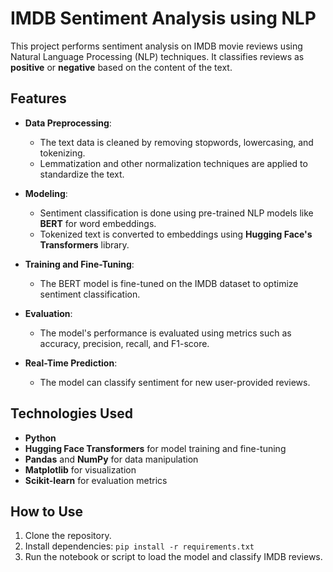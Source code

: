 # IMDB Sentiment Analysis using NLP

This project performs sentiment analysis on IMDB movie reviews using Natural Language Processing (NLP) techniques. It classifies reviews as **positive** or **negative** based on the content of the text.

## Features

- **Data Preprocessing**: 
  - The text data is cleaned by removing stopwords, lowercasing, and tokenizing.
  - Lemmatization and other normalization techniques are applied to standardize the text.

- **Modeling**: 
  - Sentiment classification is done using pre-trained NLP models like **BERT** for word embeddings.
  - Tokenized text is converted to embeddings using **Hugging Face's Transformers** library.

- **Training and Fine-Tuning**:
  - The BERT model is fine-tuned on the IMDB dataset to optimize sentiment classification.
  
- **Evaluation**:
  - The model's performance is evaluated using metrics such as accuracy, precision, recall, and F1-score.
  
- **Real-Time Prediction**:
  - The model can classify sentiment for new user-provided reviews.

## Technologies Used

- **Python**
- **Hugging Face Transformers** for model training and fine-tuning
- **Pandas** and **NumPy** for data manipulation
- **Matplotlib** for visualization
- **Scikit-learn** for evaluation metrics

## How to Use

1. Clone the repository.
2. Install dependencies: `pip install -r requirements.txt`
3. Run the notebook or script to load the model and classify IMDB reviews.
